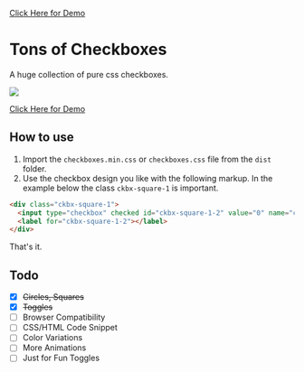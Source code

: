 <a href="https://hunzaboy.github.io/CSS-Checkboxes-Huge-Library/">Click Here for Demo</a>

# Tons of Checkboxes
A huge collection of pure css checkboxes.

<img src="https://hunzaboy.github.io/CSS-Checkbox-Library/screen.png">

<a href="https://hunzaboy.github.io/CSS-Checkboxes-Huge-Library/">Click Here for Demo</a>



## How to use
1. Import the `checkboxes.min.css` or `checkboxes.css` file from the `dist` folder.
2. Use the checkbox design you like with the following markup. In the example below the class `ckbx-square-1` is important.

```HTML
<div class="ckbx-square-1">
  <input type="checkbox" checked id="ckbx-square-1-2" value="0" name="ckbx-square-1">
  <label for="ckbx-square-1-2"></label>
</div>
```

That's it. 



## Todo

- [x] ~~Circles, Squares~~
- [x] ~~Toggles~~
- [ ] Browser Compatibility
- [ ] CSS/HTML Code Snippet
- [ ] Color Variations
- [ ] More Animations
- [ ] Just for Fun Toggles
